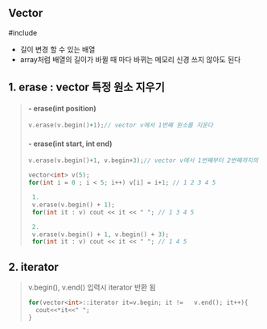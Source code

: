 ## Vector

#include <vector>

- 길이 변경 할 수 있는 배열
- array처럼 배열의 길이가 바뀔 때 마다 바뀌는 메모리 신경 쓰지 않아도 된다

## 1. erase : vector 특정 원소 지우기


>#### - erase(int position)
>
>```c++
>v.erase(v.begin()+1);// vector v에서 1번째 원소를 지운다
>```
>
>#### - erase(int start, int end)
>
>```c++
>v.erase(v.begin()+1, v.begin+3);// vector v에서 1번째부터 2번째까지의 원소를 지운다
>```
>
>
>
>```c++
>vector<int> v(5);
>for(int i = 0 ; i < 5; i++) v[i] = i+1; // 1 2 3 4 5
>
>  1. 
>  v.erase(v.begin() + 1);
>  for(int it : v) cout << it << " "; // 1 3 4 5
>
>  2. 
>  v.erase(v.begin() + 1, v.begin() + 3);
>  for(int it : v) cout << it << " "; // 1 4 5
>```
>



## 2. iterator

> v.begin(), v.end() 입력시 iterator 반환 됨
>
> ```c++
> for(vector<int>::iterator it=v.begin; it != 	v.end(); it++){
> 	cout<<*it<<" ";
> }
> ```

